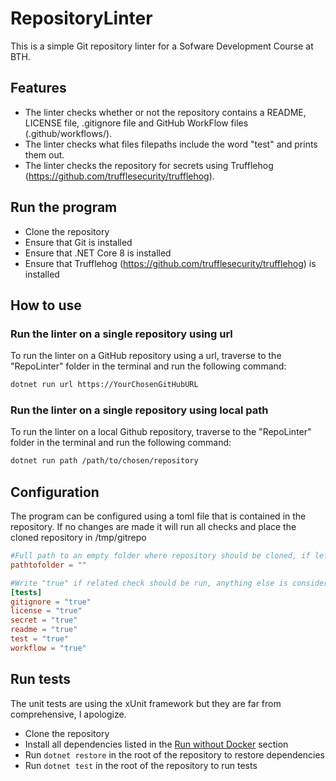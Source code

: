 # RepositoryLinter

This is a simple Git repository linter for a Sofware Development Course at BTH.

## Features

- The linter checks whether or not the repository contains a README, LICENSE file, .gitignore file and GitHub WorkFlow files (.github/workflows/).
- The linter checks what files filepaths include the word "test" and prints them out.
- The linter checks the repository for secrets using Trufflehog (https://github.com/trufflesecurity/trufflehog).

## Run the program

- Clone the repository
- Ensure that Git is installed
- Ensure that .NET Core 8 is installed
- Ensure that Trufflehog (https://github.com/trufflesecurity/trufflehog) is installed

## How to use

### Run the linter on a single repository using url
To run the linter on a GitHub repository using a url, traverse to the "RepoLinter" folder in the terminal and run the following command:
```bash
dotnet run url https://YourChosenGitHubURL
```
### Run the linter on a single repository using local path
To run the linter on a local Github repository, traverse to the "RepoLinter" folder in the terminal and run the following command:
```bash
dotnet run path /path/to/chosen/repository
```

## Configuration
The program can be configured using a toml file that is contained in the repository. If no changes are made it will run all checks and place the cloned repository in /tmp/gitrepo

```toml
#Full path to an empty folder where repository should be cloned, if left empty defaults to /tmp/gitrepo.
pathtofolder = ""

#Write "true" if related check should be run, anything else is considered to be an unwanted check.
[tests]
gitignore = "true"
license = "true"
secret = "true"
readme = "true"
test = "true"
workflow = "true"

```

## Run tests

The unit tests are using the xUnit framework but they are far from comprehensive, I apologize.

- Clone the repository
- Install all dependencies listed in the [Run without Docker](#run-without-docker) section
- Run ```dotnet restore``` in the root of the repository to restore dependencies
- Run ```dotnet test``` in the root of the repository to run tests
